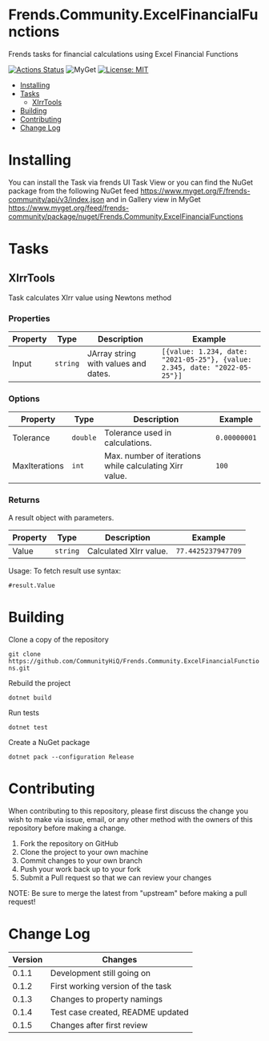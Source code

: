 # Frends.Community.ExcelFinancialFunctions

Frends tasks for financial calculations using Excel Financial Functions

[![Actions Status](https://github.com/CommunityHiQ/Frends.Community.ExcelFinancialFunctions/workflows/PackAndPushAfterMerge/badge.svg)](https://github.com/CommunityHiQ/Frends.Community.ExcelFinancialFunctions/actions) ![MyGet](https://img.shields.io/myget/frends-community/v/Frends.Community.ExcelFinancialFunctions) [![License: MIT](https://img.shields.io/badge/License-MIT-yellow.svg)](https://opensource.org/licenses/MIT) 

- [Installing](#installing)
- [Tasks](#tasks)
     - [XIrrTools](#XIrrTools)
- [Building](#building)
- [Contributing](#contributing)
- [Change Log](#change-log)

# Installing

You can install the Task via frends UI Task View or you can find the NuGet package from the following NuGet feed
https://www.myget.org/F/frends-community/api/v3/index.json and in Gallery view in MyGet https://www.myget.org/feed/frends-community/package/nuget/Frends.Community.ExcelFinancialFunctions

# Tasks

## XIrrTools

Task calculates XIrr value using Newtons method

### Properties

| Property | Type | Description | Example |
| -------- | -------- | -------- | -------- |
| Input | `string` | JArray string with values and dates. | `[{value: 1.234, date: "2021-05-25"}, {value: 2.345, date: "2022-05-25"}]` |

### Options

| Property | Type | Description | Example |
| -------- | -------- | -------- | -------- |
| Tolerance | `double` | Tolerance used in calculations. | `0.00000001` |
| MaxIterations | `int` | Max. number of iterations while calculating Xirr value. | `100` |

### Returns

A result object with parameters.

| Property | Type | Description | Example |
| -------- | -------- | -------- | -------- |
| Value | `string` | Calculated XIrr value. | `77.4425237947709` |

Usage:
To fetch result use syntax:

`#result.Value`

# Building

Clone a copy of the repository

`git clone https://github.com/CommunityHiQ/Frends.Community.ExcelFinancialFunctions.git`

Rebuild the project

`dotnet build`

Run tests

`dotnet test`

Create a NuGet package

`dotnet pack --configuration Release`

# Contributing
When contributing to this repository, please first discuss the change you wish to make via issue, email, or any other method with the owners of this repository before making a change.

1. Fork the repository on GitHub
2. Clone the project to your own machine
3. Commit changes to your own branch
4. Push your work back up to your fork
5. Submit a Pull request so that we can review your changes

NOTE: Be sure to merge the latest from "upstream" before making a pull request!

# Change Log

| Version | Changes |
| ------- | ------- |
| 0.1.1   | Development still going on |
| 0.1.2   | First working version of the task |
| 0.1.3   | Changes to property namings |
| 0.1.4   | Test case created, README updated |
| 0.1.5   | Changes after first review |
